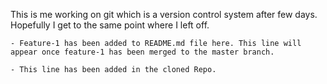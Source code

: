 This is me working on git which is a version control system after few days. Hopefully I get to the same point where I left off.

    - Feature-1 has been added to README.md file here. This line will appear once feature-1 has been merged to the master branch.
    
    - This line has been added in the cloned Repo.
